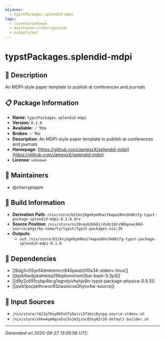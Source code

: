 ```yaml
---
aliases:
  - typstPackages.splendid-mdpi
tags:
  - license/unknown
  - maintainers/cherrypiejam
  - outputs/out
---
```


# typstPackages.splendid-mdpi

## 📝 Description

An MDPI-style paper template to publish at conferences and journals

## 📋 Package Information

- **Name**: `typstPackages.splendid-mdpi`
- **Version**: `0.1.0`
- **Available**: ✅ Yes
- **Broken**: ✅ No
- **Description**: An MDPI-style paper template to publish at conferences and journals
- **Homepage**: [https://github.com/JamesxX/splendid-mdpi](https://github.com/JamesxX/splendid-mdpi)
- **License**: `unknown`
## 👥 Maintainers

- @cherrypiejam


## 🔧 Build Information

- **Derivation Path**: `/nix/store/b51knj6gm9ym9ha17kwpa20hn3k061fg-typst-package-splendid-mdpi-0.1.0.drv`
- **Source Position**: `/nix/store/ns30sqxb36k8jrds8z18rv96bpnwc60d-source/pkgs/by-name/ty/typst/typst-packages.nix:39`
- **Outputs**:
  - `out`:  `/nix/store/b51knj6gm9ym9ha17kwpa20hn3k061fg-typst-package-splendid-mdpi-0.1.0`

## 🔗 Dependencies

- [[6dg1vi55ynf4dmkmmcn945pwdz010s34-stdenv-linux]]
- [[bjsb6wdjykafnkixq156qdvmxhsm2bai-bash-5.3p3]]
- [[d9y2c691cybp4bcg1sgndyivhyhjir8n-typst-package-physica-0.9.3]]
- [[qwb1pscpklhvwvc93zwaincva3hysv4w-source]]

## 📁 Input Sources

- `/nix/store/l622p70vy8k5sh7y5wizi5f2mic6ynpg-source-stdenv.sh`
- `/nix/store/shkw4qm9qcw5sc5n1k5jznc83ny02r39-default-builder.sh`

---
*Generated on 2025-09-27 13:09:56 UTC*
